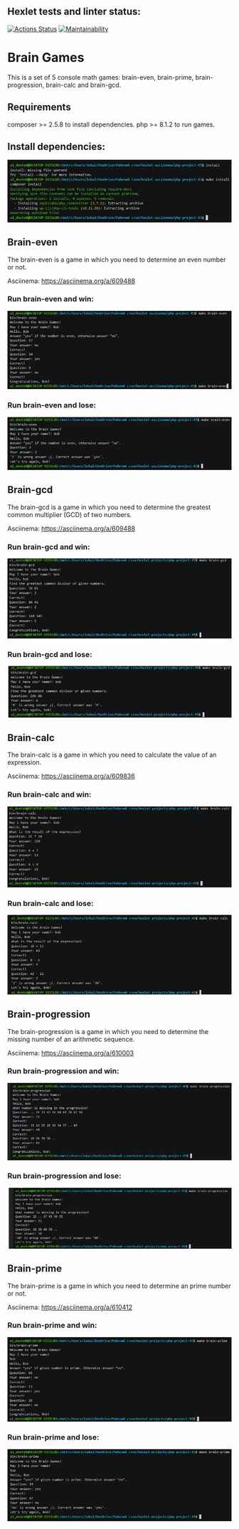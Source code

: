 ## Hexlet tests and linter status:
[![Actions Status](https://github.com/aldente0/php-project-45/workflows/hexlet-check/badge.svg)](https://github.com/aldente0/php-project-45/actions)
[![Maintainability](https://api.codeclimate.com/v1/badges/787a8845ebbb98fcb663/maintainability)](https://codeclimate.com/github/aldente0/php-project-45/maintainability)

# Brain Games

This is a set of 5 console math games: brain-even, brain-prime, brain-progression, brain-calc and brain-gcd.

## Requirements

composer >= 2.5.8 to install dependencies.
php >= 8.1.2 to run games.

## Install dependencies:

![alt text](./images/install-dependencies.png)

## Brain-even

The brain-even is a game in which you need to determine an even number or not.

Asciinema: https://asciinema.org/a/609488

### Run brain-even and win:

![alt text](./images/brain-even-win.png)

### Run brain-even and lose:

![alt text](./images/brain-even-lose.png)

## Brain-gcd

The brain-gcd is a game in which you need to determine the greatest common multiplier (GCD) of two numbers.

Asciinema: https://asciinema.org/a/609488

### Run brain-gcd and win:

![alt text](./images/brain-gcd-win.png)

### Run brain-gcd and lose:

![alt text](./images/brain-gcd-lose.png)

## Brain-calc

The brain-calc is a game in which you need to calculate the value of an expression.

Asciinema: https://asciinema.org/a/609836

### Run brain-calc and win:

![alt text](./images/brain-calc-win.png)

### Run brain-calc and lose:

![alt text](./images/brain-calc-lose.png)

## Brain-progression

The brain-progression is a game in which you need to determine the missing number of an arithmetic sequence.

Asciinema: https://asciinema.org/a/610003

### Run brain-progression and win:

![alt text](./images/brain-progression-win.png)

### Run brain-progression and lose:

![alt text](./images/brain-progression-lose.png)

## Brain-prime

The brain-prime is a game in which you need to determine an prime number or not.

Asciinema: https://asciinema.org/a/610412

### Run brain-prime and win:

![alt text](./images/brain-prime-win.png)

### Run brain-prime and lose:

![alt text](./images/brain-prime-lose.png)
